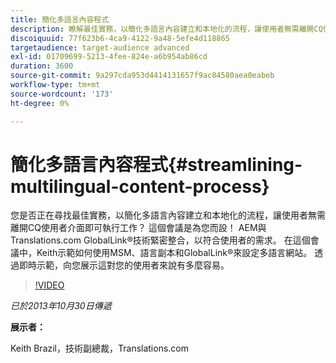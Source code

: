 ```yaml
---
title: 簡化多語言內容程式
description: 瞭解最佳實務，以簡化多語言內容建立和本地化的流程，讓使用者無需離開CQ使用者介面即可執行工作。 AEM與Translations.com GlobalLink®技術緊密整合，以符合使用者的需求。 觀看Keith示範如何使用MSM、語言副本和GlobalLink®來建立和設定多語言網站。 透過即時示範，向您展示這對您的使用者來說有多麼容易。
discoiquuid: 77f623b6-4ca9-4122-9a48-5efe4d118865
targetaudience: target-audience advanced
exl-id: 01709699-5213-4fee-824e-a6b954ab86cd
duration: 3600
source-git-commit: 9a297cda953d4414131657f9ac84580aea0eabeb
workflow-type: tm+mt
source-wordcount: '173'
ht-degree: 0%

---
```


# 簡化多語言內容程式{#streamlining-multilingual-content-process}

您是否正在尋找最佳實務，以簡化多語言內容建立和本地化的流程，讓使用者無需離開CQ使用者介面即可執行工作？ 這個會議是為您而設！ AEM與Translations.com GlobalLink®技術緊密整合，以符合使用者的需求。 在這個會議中，Keith示範如何使用MSM、語言副本和GlobalLink®來設定多語言網站。 透過即時示範，向您展示這對您的使用者來說有多麼容易。

>[!VIDEO](https://video.tv.adobe.com/v/19569/?quality=9)

*已於2013年10月30日傳遞*

**展示者：**

Keith Brazil，技術副總裁，Translations.com

<!--
[Get back to the Overview](https://helpx.adobe.com/tw/experience-manager/kt/eseminars/gems/aem-index.html)
-->
